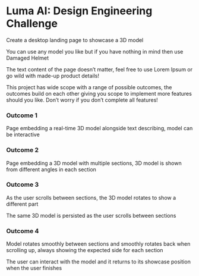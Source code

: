 # Luma AI: Design Engineering Challenge
Create a desktop landing page to showcase a 3D model 

You can use any model you like but if you have nothing in mind then use Damaged Helmet

The text content of the page doesn’t matter, feel free to use Lorem Ipsum or go wild with made-up product details!

This project has wide scope with a range of possible outcomes, the outcomes build on each other giving you scope to implement more features should you like. Don’t worry if you don’t complete all features!



### Outcome 1
Page embedding a real-time 3D model alongside text describing, model can be interactive

### Outcome 2
Page embedding a 3D model with multiple sections, 3D model is shown from different angles in each section

### Outcome 3
As the user scrolls between sections, the 3D model rotates to show a different part

The same 3D model is persisted as the user scrolls between sections

### Outcome 4
Model rotates smoothly between sections and smoothly rotates back when scrolling up, always showing the expected side for each section

The user can interact with the model and it returns to its showcase position when the user finishes